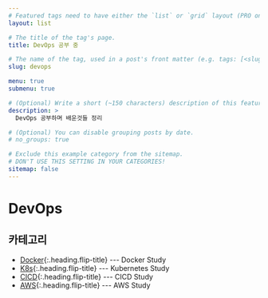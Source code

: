 ```yaml
---
# Featured tags need to have either the `list` or `grid` layout (PRO only).
layout: list

# The title of the tag's page.
title: DevOps 공부 중

# The name of the tag, used in a post's front matter (e.g. tags: [<slug>]).
slug: devops

menu: true
submenu: true

# (Optional) Write a short (~150 characters) description of this featured tag.
description: >
  DevOps 공부하며 배운것들 정리

# (Optional) You can disable grouping posts by date.
# no_groups: true

# Exclude this example category from the sitemap.
# DON'T USE THIS SETTING IN YOUR CATEGORIES!
sitemap: false
---
```


# DevOps

## 카테고리

- [Docker]{:.heading.flip-title} --- Docker Study
- [K8s]{:.heading.flip-title} --- Kubernetes Study
- [CICD]{:.heading.flip-title} --- CICD Study
- [AWS]{:.heading.flip-title} --- AWS Study

[docker]: /docker/
[k8s]: /k8s/
[cicd]: /cicd/
[aws]: /aws/
